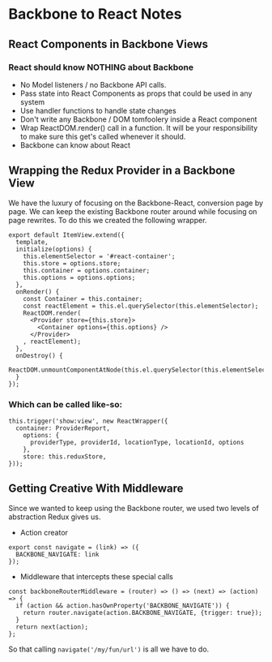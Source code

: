 # Backbone to React Notes

## React Components in Backbone Views
### React should know NOTHING about Backbone
- No Model listeners / no Backbone API calls. 
- Pass state into React Components as props that could be used in any system
- Use handler functions to handle state changes
- Don't write any Backbone / DOM tomfoolery inside a React component
- Wrap ReactDOM.render() call in a function. It will be your responsibility to make sure this get's called whenever it should.
- Backbone can know about React

## Wrapping the Redux Provider in a Backbone View
We have the luxury of focusing on the Backbone-React, conversion page by page. We can keep the existing Backbone router around while focusing on page rewrites. To do this we created the following wrapper.

```
export default ItemView.extend({
  template,
  initialize(options) {
    this.elementSelector = '#react-container';
    this.store = options.store;
    this.container = options.container;
    this.options = options.options;
  },
  onRender() {
    const Container = this.container;
    const reactElement = this.el.querySelector(this.elementSelector);
    ReactDOM.render(
      <Provider store={this.store}>
        <Container options={this.options} />
      </Provider>
    , reactElement);
  },
  onDestroy() {
    ReactDOM.unmountComponentAtNode(this.el.querySelector(this.elementSelector));
  }
});
```
### Which can be called like-so:
```
this.trigger('show:view', new ReactWrapper({
  container: ProviderReport,
    options: {
      providerType, providerId, locationType, locationId, options
    },
    store: this.reduxStore,
}));
```

## Getting Creative With Middleware
Since we wanted to keep using the Backbone router, we used two levels of abstraction Redux gives us.
- Action creator
```
export const navigate = (link) => ({
  BACKBONE_NAVIGATE: link
});
```
- Middleware that intercepts these special calls



```
const backboneRouterMiddleware = (router) => () => (next) => (action) => {
  if (action && action.hasOwnProperty('BACKBONE_NAVIGATE')) {
    return router.navigate(action.BACKBONE_NAVIGATE, {trigger: true});
  }
  return next(action);
};
```

So that calling `navigate('/my/fun/url')` is all we have to do. 



